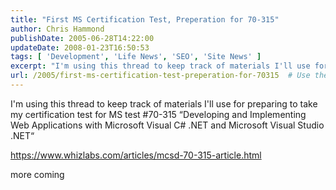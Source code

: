 ```yaml
---
title: "First MS Certification Test, Preperation for 70-315"
author: Chris Hammond
publishDate: 2005-06-28T14:22:00
updateDate: 2008-01-23T16:50:53
tags: [ 'Development', 'Life News', 'SEO', 'Site News' ]
excerpt: "I'm using this thread to keep track of materials I'll use for preparing to take my certification test for MS test #70-315 &#8220;Developing and Implementing Web Applications with Microsoft Visual C# .NET and Microsoft Visual Studio .NET&#8220; https://www.whizlabs.com/articles/mcsd-70-315-article.html more..."
url: /2005/first-ms-certification-test-preperation-for-70315  # Use the generated URL with year
---
```

<P>I'm using this thread to keep track of materials I'll use for preparing to take my certification test for MS test #70-315 &#8220;Developing and Implementing Web Applications with Microsoft Visual C# .NET and Microsoft Visual Studio .NET&#8220;</P> <P><A href="https://www.whizlabs.com/articles/mcsd-70-315-article.html">https://www.whizlabs.com/articles/mcsd-70-315-article.html</A></P> <P>more coming</P>
